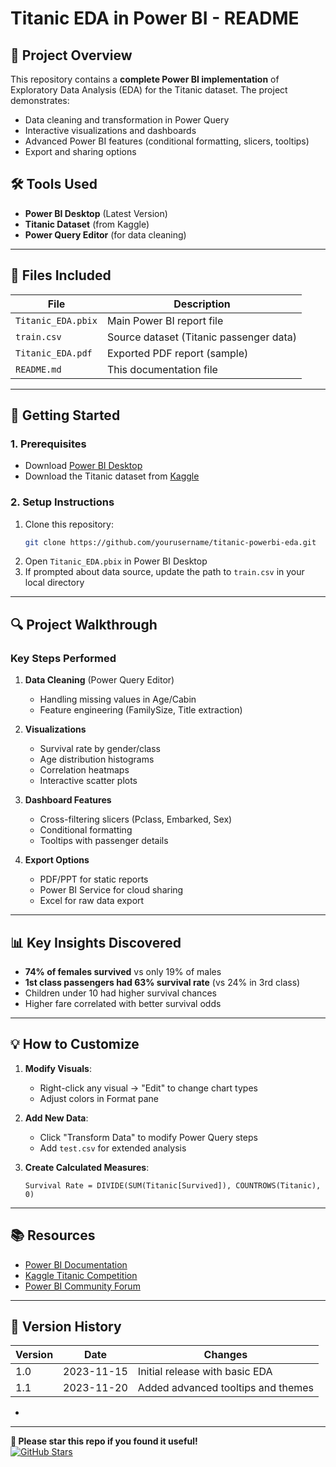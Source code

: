 # **Titanic EDA in Power BI - README**


## **📌 Project Overview**
This repository contains a **complete Power BI implementation** of Exploratory Data Analysis (EDA) for the Titanic dataset. The project demonstrates:
- Data cleaning and transformation in Power Query
- Interactive visualizations and dashboards
- Advanced Power BI features (conditional formatting, slicers, tooltips)
- Export and sharing options

## **🛠️ Tools Used**
- **Power BI Desktop** (Latest Version)
- **Titanic Dataset** (from Kaggle)
- **Power Query Editor** (for data cleaning)

---

## **📂 Files Included**
| File | Description |
|------|-------------|
| `Titanic_EDA.pbix` | Main Power BI report file |
| `train.csv` | Source dataset (Titanic passenger data) |
| `Titanic_EDA.pdf` | Exported PDF report (sample) |
| `README.md` | This documentation file |

---

## **🚀 Getting Started**
### **1. Prerequisites**
- Download [Power BI Desktop](https://powerbi.microsoft.com/en-us/desktop/)
- Download the Titanic dataset from [Kaggle](https://www.kaggle.com/c/titanic/data)

### **2. Setup Instructions**
1. Clone this repository:
   ```bash
   git clone https://github.com/yourusername/titanic-powerbi-eda.git
   ```
2. Open `Titanic_EDA.pbix` in Power BI Desktop
3. If prompted about data source, update the path to `train.csv` in your local directory

---

## **🔍 Project Walkthrough**
### **Key Steps Performed**
1. **Data Cleaning** (Power Query Editor)
   - Handling missing values in Age/Cabin
   - Feature engineering (FamilySize, Title extraction)
   
2. **Visualizations**
   - Survival rate by gender/class
   - Age distribution histograms
   - Correlation heatmaps
   - Interactive scatter plots

3. **Dashboard Features**
   - Cross-filtering slicers (Pclass, Embarked, Sex)
   - Conditional formatting
   - Tooltips with passenger details

4. **Export Options**
   - PDF/PPT for static reports
   - Power BI Service for cloud sharing
   - Excel for raw data export

---

## **📊 Key Insights Discovered**
- **74% of females survived** vs only 19% of males
- **1st class passengers had 63% survival rate** (vs 24% in 3rd class)
- Children under 10 had higher survival chances
- Higher fare correlated with better survival odds

---

## **💡 How to Customize**
1. **Modify Visuals**:
   - Right-click any visual → "Edit" to change chart types
   - Adjust colors in Format pane

2. **Add New Data**:
   - Click "Transform Data" to modify Power Query steps
   - Add `test.csv` for extended analysis

3. **Create Calculated Measures**:
   ```DAX
   Survival Rate = DIVIDE(SUM(Titanic[Survived]), COUNTROWS(Titanic), 0)
   ```

---

## **📚 Resources**
- [Power BI Documentation](https://learn.microsoft.com/en-us/power-bi/)
- [Kaggle Titanic Competition](https://www.kaggle.com/c/titanic)
- [Power BI Community Forum](https://community.powerbi.com/)

---

## **🔄 Version History**
| Version | Date | Changes |
|---------|------|---------|
| 1.0 | 2023-11-15 | Initial release with basic EDA |
| 1.1 | 2023-11-20 | Added advanced tooltips and themes |

-

---

**🌟 Please star this repo if you found it useful!**  
[![GitHub Stars](https://img.shields.io/github/stars/navyasri-143/titanic-powerbi-eda?style=social)](https://github.com/yourusername/titanic-powerbi-eda)
